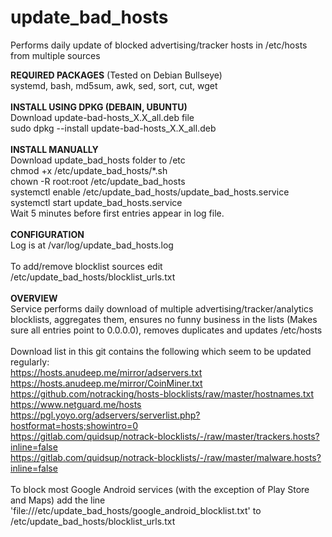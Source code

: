 # update_bad_hosts
Performs daily update of blocked advertising/tracker hosts in /etc/hosts from multiple sources

<B>REQUIRED PACKAGES</B> (Tested on Debian Bullseye)<BR>
systemd, bash, md5sum, awk, sed, sort, cut, wget<BR>
<BR>
<B>INSTALL USING DPKG (DEBAIN, UBUNTU)</B><BR>
Download update-bad-hosts_X.X_all.deb file<BR>
sudo dpkg --install update-bad-hosts_X.X_all.deb<BR>
<BR>
<B>INSTALL MANUALLY</B><BR>
Download update_bad_hosts folder to /etc<BR>
chmod +x /etc/update_bad_hosts/*.sh<BR>
chown -R root:root /etc/update_bad_hosts<BR>
systemctl enable /etc/update_bad_hosts/update_bad_hosts.service<BR>
systemctl start update_bad_hosts.service<BR>
Wait 5 minutes before first entries appear in log file.<BR>
<BR>
<B>CONFIGURATION</B><BR>
Log is at /var/log/update_bad_hosts.log<BR>
<BR>
To add/remove blocklist sources edit /etc/update_bad_hosts/blocklist_urls.txt<BR>
<BR>
<B>OVERVIEW</B><BR>
Service performs daily download of multiple advertising/tracker/analytics blocklists, aggregates them, ensures no funny business in the lists (Makes sure all entries point to 0.0.0.0), removes duplicates and updates /etc/hosts<BR>
<BR>
Download list in this git contains the following which seem to be updated regularly:<BR>
https://hosts.anudeep.me/mirror/adservers.txt<BR>
https://hosts.anudeep.me/mirror/CoinMiner.txt<BR>
https://github.com/notracking/hosts-blocklists/raw/master/hostnames.txt<BR>
https://www.netguard.me/hosts<BR>
https://pgl.yoyo.org/adservers/serverlist.php?hostformat=hosts;showintro=0<BR>
https://gitlab.com/quidsup/notrack-blocklists/-/raw/master/trackers.hosts?inline=false<BR>
https://gitlab.com/quidsup/notrack-blocklists/-/raw/master/malware.hosts?inline=false<BR>
<BR>
To block most Google Android services (with the exception of Play Store and Maps) add the line 'file:///etc/update_bad_hosts/google_android_blocklist.txt' to /etc/update_bad_hosts/blocklist_urls.txt<br>
